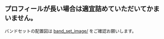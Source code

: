 ## プロフィールが長い場合は適宜詰めていただいてかまいません。

バンドセットの配置図は [band_set_image/](https://github.com/pistachiostudio/main/tree/main/cbs_kit/band_set_image) をご確認お願いします。
